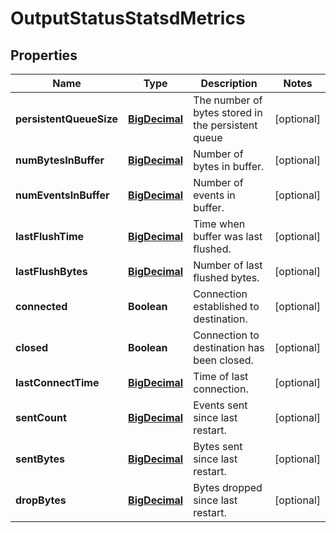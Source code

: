 # OutputStatusStatsdMetrics

## Properties
Name | Type | Description | Notes
------------ | ------------- | ------------- | -------------
**persistentQueueSize** | [**BigDecimal**](BigDecimal.md) | The number of bytes stored in the persistent queue |  [optional]
**numBytesInBuffer** | [**BigDecimal**](BigDecimal.md) | Number of bytes in buffer. |  [optional]
**numEventsInBuffer** | [**BigDecimal**](BigDecimal.md) | Number of events in buffer. |  [optional]
**lastFlushTime** | [**BigDecimal**](BigDecimal.md) | Time when buffer was last flushed. |  [optional]
**lastFlushBytes** | [**BigDecimal**](BigDecimal.md) | Number of last flushed bytes. |  [optional]
**connected** | **Boolean** | Connection established to destination. |  [optional]
**closed** | **Boolean** | Connection to destination has been closed. |  [optional]
**lastConnectTime** | [**BigDecimal**](BigDecimal.md) | Time of last connection. |  [optional]
**sentCount** | [**BigDecimal**](BigDecimal.md) | Events sent since last restart. |  [optional]
**sentBytes** | [**BigDecimal**](BigDecimal.md) | Bytes sent since last restart. |  [optional]
**dropBytes** | [**BigDecimal**](BigDecimal.md) | Bytes dropped since last restart. |  [optional]
